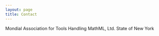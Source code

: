 ```yaml
---
layout: page
title: Contact
---
```


Mondial Association for Tools Handling MathML, Ltd.
State of New York

